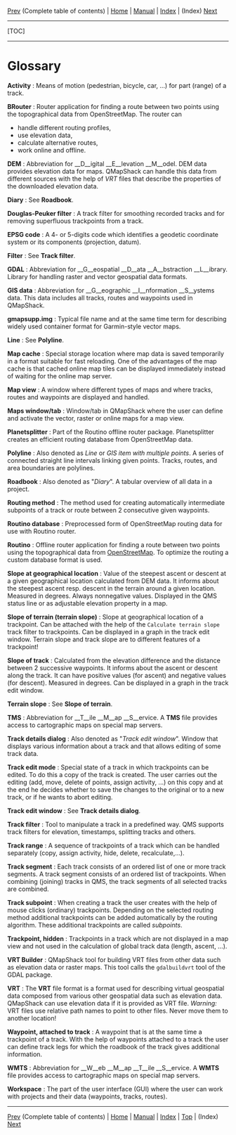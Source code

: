 [Prev](AxAdvToc) (Complete table of contents) | [Home](Home) | [Manual](DocMain) | [Index](AxAdvIndex) | (Index) [Next](AxAdvIndex)
- - -
[TOC]
- - -

# Glossary

**Activity**
: Means of motion (pedestrian, bicycle, car, ...) for part (range) of a track.

**BRouter**
: Router application for finding a route between two points using the topographical data from OpenStreetMap. The router can

* handle different routing profiles,  
* use elevation data,
* calculate alternative routes,
* work online and offline.
  
**DEM**
: Abbreviation for __D__igital __E__levation __M__odel. DEM data provides elevation data for maps.
  QMapShack can handle this data from different sources with the help of _VRT_ files that describe the properties of
  the downloaded elevation data.

**Diary**
: See __Roadbook__.

**Douglas-Peuker filter**
: A track filter for smoothing recorded tracks and for removing superfluous trackpoints from a track.

**EPSG code**
: A 4- or 5-digits code which identifies a geodetic coordinate system or its components (projection, datum). 

**Filter**
: See __Track filter__.

**GDAL**
: Abbreviation for __G__eospatial __D__ata __A__bstraction __L__ibrary. Library for handling raster and vector geospatial data formats.

**GIS data**
: Abbreviation for __G__eographic __I__nformation __S__ystems data.  This data includes all tracks, routes and
  waypoints used in QMapShack.

**gmapsupp.img**
: Typical file name and at the same time term for describing widely used container format for Garmin-style vector maps.

**Line**
: See __Polyline__.

**Map cache**
: Special storage location where map data is saved temporarily in a format suitable for fast reloading. One of the
advantages of the map cache is that cached online map tiles can be displayed immediately instead of waiting for the online
map server.

**Map view**
: A window where different types of maps and where tracks, routes and waypoints are displayed and handled.

**Maps window/tab**
: Window/tab in QMapShack where the user can define and activate the vector, raster or online maps for a map view.

**Planetsplitter**
: Part of the Routino offline router package. Planetsplitter creates an efficient routing database from OpenStreetMap data.

**Polyline**
: Also denoted as _Line_ or _GIS item with multiple points_. A series of connected straight line intervals linking
given points. Tracks, routes, and area boundaries are polylines.

**Roadbook**
: Also denoted as "_Diary_". A tabular overview of all data in a project.

**Routing method**
: The method used for creating automatically intermediate subpoints of a track or route between 2 consecutive given
  waypoints.

**Routino database**
: Preprocessed form of OpenStreetMap routing data for use with Routino router.

**Routino**
: Offline router application for finding a route between two points using the topographical data from
[OpenStreetMap](http://www.OpenStreetMap.org). To optimize the routing a custom database format is used.

**Slope at geographical location**
: Value of the steepest ascent or descent at a given geographical location calculated from DEM data. It informs about the steepest ascent resp. descent in the terrain
around a given location.
Measured in degrees. Always nonnegative values. Displayed in the QMS status line
or as adjustable elevation property in a map.

**Slope of terrain (terrain slope)**
: Slope at geographical location of a trackpoint. Can be attached with the help of the `Calculate terrain slope` track filter to trackpoints. 
Can be displayed in a graph in the track edit window. Terrain slope and track slope are to different features of a trackpoint!

**Slope of track**
: Calculated from the elevation difference and the distance between 2 successive waypoints. It informs about the ascent or descent along the track.
It can have positive values (for ascent) and negative values (for descent).
Measured in degrees. Can be displayed in a graph in the track edit window.

**Terrain slope**
: See __Slope of terrain__.

**TMS**
: Abbreviation for __T__ile __M__ap __S__ervice. A __TMS__ file provides access to cartographic maps
  on special map servers.

**Track details dialog**
: Also denoted as "_Track edit window_". Window that displays various information about a track and that allows editing
of some track data.

**Track edit mode**
: Special state of a track in which trackpoints can be edited. To do this a copy of the track is created. The user carries out the editing
  (add, move, delete of points, assign activity, ...) on this copy and at the end he decides whether to save the changes to the original or
  to a new track, or if he wants to abort editing.

**Track edit window**
: See __Track details dialog__.

**Track filter**
: Tool to manipulate a track in a predefined way. QMS supports track filters for elevation, timestamps, splitting tracks and
  others.

**Track range**
: A sequence of trackpoints of a track which can be handled separately (copy, assign activity, hide,
  delete, recalculate,...).

**Track segment**
: Each track consists of an ordered list of one or more track segments. A track segment consists of an ordered
  list of trackpoints.
  When combining (joining) tracks in QMS, the track segments of all selected tracks are combined.

**Track subpoint**
: When creating a track the user creates with the help of mouse clicks (ordinary) trackpoints. Depending on the selected
  routing method
  additional trackpoints can be added automatically by the routing algorithm. These additional trackpoints are
  called _subpoints_.

**Trackpoint, hidden**
: Trackpoints in a track which are not displayed in a map view and not used in the calculation of global track data
  (length, ascent, ...).

**VRT Builder**
: QMapShack tool for building VRT files from other data such as elevation data or raster maps. This tool calls the
`gdalbuildvrt` tool of the GDAL package.

**VRT**
: The __VRT__ file format is a format used for describing virtual geospatial data composed from various
  other geospatial data such as elevation data. QMapShack can use elevation data if it is provided as VRT file.
  _Warning:_ VRT files use relative path names to point to other files. Never move them to another location!

**Waypoint, attached to track**
: A waypoint that is at the same time a trackpoint of a track. With the help of waypoints attached to a track the user
  can define track legs for which the roadbook of the track gives additional information.

**WMTS**
: Abbreviation for __W__eb __M__ap __T__ile __S__ervice. A __WMTS__ file provides access to cartographic maps
  on special map servers.

**Workspace**
: The part of the user interface (GUI) where the user can work with projects and their data (waypoints, tracks, routes).


- - -
[Prev](AxAdvToc) (Complete table of contents) | [Home](Home) | [Manual](DocMain) | [Index](AxAdvIndex) | [Top](#) | (Index) [Next](AxAdvIndex)
